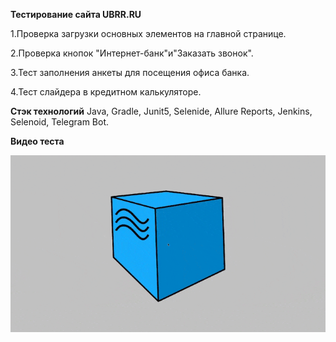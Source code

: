 **Тестирование сайта UBRR.RU**

1.Проверка загрузки основных элементов на главной странице.

2.Проверка кнопок "Интернет-банк"и"Заказать звонок".

3.Тест заполнения анкеты для посещения офиса банка.

4.Тест слайдера в кредитном калькуляторе.

**Стэк технологий**
Java, Gradle, Junit5, Selenide, Allure Reports, Jenkins, Selenoid, Telegram Bot.

**Видео теста**

![alt text](https://github.com/MightyBoolik/UBRR_CV/blob/0b58886d7af44c4196ea8f4a1ab0f5bb6552d4fb/files/Allure_ubrr.gif "**Видео теста**")
